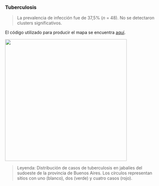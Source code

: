 ### Tuberculosis

> La prevalencia de infección fue de 37,5% (*n* = 48). No se detectaron clusters significativos.     


El código utilizado para producir el mapa se encuentra [aquí](./Tuberculosis.R).

<img src="https://user-images.githubusercontent.com/20196847/94731637-7e309900-033b-11eb-8f57-8191498b76dd.jpg" width="400" img align="center">

> Leyenda: Distribución de casos de tuberculosis en jabalíes del sudoeste de la provincia de Buenos Aires. Los círculos representan sitios con uno (blanco), dos (verde) y cuatro casos (rojo). 
